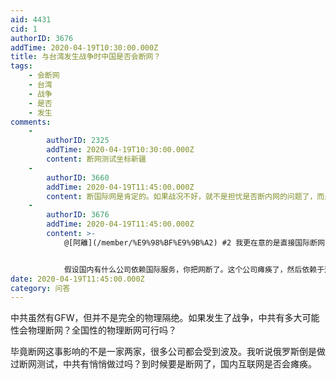 ```yaml
---
aid: 4431
cid: 1
authorID: 3676
addTime: 2020-04-19T10:30:00.000Z
title: 与台湾发生战争时中国是否会断网？
tags:
    - 会断网
    - 台湾
    - 战争
    - 是否
    - 发生
comments:
    -
        authorID: 2325
        addTime: 2020-04-19T10:30:00.000Z
        content: 断网测试坐标新疆
    -
        authorID: 3660
        addTime: 2020-04-19T11:45:00.000Z
        content: 断国际网是肯定的。如果战况不好，就不是担忧是否断内网的问题了，而是要担忧大洪水的问题。
    -
        authorID: 3676
        addTime: 2020-04-19T11:45:00.000Z
        content: >-
            @[阿離](/member/%E9%98%BF%E9%9B%A2) #2 我更在意的是直接国际断网可不可行。


            假设国内有什么公司依赖国际服务，你把网断了。这个公司瘫痪了，然后依赖于这个公司的其他公司也瘫痪了。最终蝴蝶效应直接导致整个国内互联网瘫痪一大半。
date: 2020-04-19T11:45:00.000Z
category: 问答
---
```


中共虽然有GFW，但并不是完全的物理隔绝。如果发生了战争，中共有多大可能性会物理断网？全国性的物理断网可行吗？

毕竟断网这事影响的不是一家两家，很多公司都会受到波及。我听说俄罗斯倒是做过断网测试，中共有悄悄做过吗？到时候要是断网了，国内互联网是否会瘫痪。
